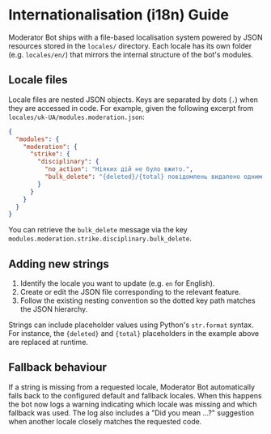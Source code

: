 # Internationalisation (i18n) Guide

Moderator Bot ships with a file-based localisation system powered by JSON
resources stored in the `locales/` directory. Each locale has its own folder
(e.g. `locales/en/`) that mirrors the internal structure of the bot's modules.

## Locale files

Locale files are nested JSON objects. Keys are separated by dots (`.`) when they
are accessed in code. For example, given the following excerpt from
`locales/uk-UA/modules.moderation.json`:

```json
{
  "modules": {
    "moderation": {
      "strike": {
        "disciplinary": {
          "no_action": "Ніяких дій не було вжито.",
          "bulk_delete": "{deleted}/{total} повідомлень видалено одним пакетом."
        }
      }
    }
  }
}
```

You can retrieve the `bulk_delete` message via the key
`modules.moderation.strike.disciplinary.bulk_delete`.

## Adding new strings

1. Identify the locale you want to update (e.g. `en` for English).
2. Create or edit the JSON file corresponding to the relevant feature.
3. Follow the existing nesting convention so the dotted key path matches the
   JSON hierarchy.

Strings can include placeholder values using Python's `str.format` syntax. For
instance, the `{deleted}` and `{total}` placeholders in the example above are
replaced at runtime.

## Fallback behaviour

If a string is missing from a requested locale, Moderator Bot automatically
falls back to the configured default and fallback locales. When this happens the
bot now logs a warning indicating which locale was missing and which fallback
was used. The log also includes a "Did you mean …?" suggestion when another
locale closely matches the requested code.

